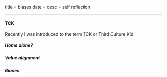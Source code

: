 title = biases
date =
desc = self reflection

---

#### TCK

Recently I was introduced to the term TCK or Third Culture Kid

##### Home alone?

##### Value alignment

##### Biases
